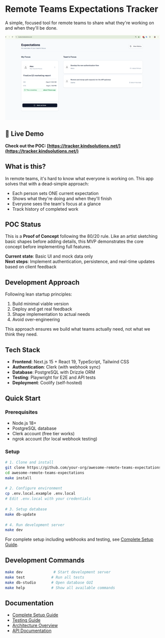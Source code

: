 # Remote Teams Expectations Tracker

A simple, focused tool for remote teams to share what they're working on and when they'll be done.

![Web App Initial Version](preview/web%20app%20init%20version%20.png)

## 🚀 Live Demo

**Check out the POC: [https://tracker.kindsolutions.net/](https://tracker.kindsolutions.net/)**

## What is this?

In remote teams, it's hard to know what everyone is working on. This app solves that with a dead-simple approach:
- Each person sets ONE current expectation
- Shows what they're doing and when they'll finish
- Everyone sees the team's focus at a glance
- Track history of completed work

## POC Status

This is a **Proof of Concept** following the 80/20 rule. Like an artist sketching basic shapes before adding details, this MVP demonstrates the core concept before implementing full features.

**Current state**: Basic UI and mock data only  
**Next steps**: Implement authentication, persistence, and real-time updates based on client feedback

## Development Approach

Following lean startup principles:
1. Build minimal viable version
2. Deploy and get real feedback
3. Shape implementation to actual needs
4. Avoid over-engineering

This approach ensures we build what teams actually need, not what we think they need.

## Tech Stack

- **Frontend**: Next.js 15 + React 19, TypeScript, Tailwind CSS
- **Authentication**: Clerk (with webhook sync)
- **Database**: PostgreSQL with Drizzle ORM
- **Testing**: Playwright for E2E and API tests
- **Deployment**: Coolify (self-hosted)

## Quick Start

### Prerequisites
- Node.js 18+
- PostgreSQL database
- Clerk account (free tier works)
- ngrok account (for local webhook testing)

### Setup
```bash
# 1. Clone and install
git clone https://github.com/your-org/awesome-remote-teams-expectations.git
cd awesome-remote-teams-expectations
make install

# 2. Configure environment
cp .env.local.example .env.local
# Edit .env.local with your credentials

# 3. Setup database
make db-update

# 4. Run development server
make dev
```

For complete setup including webhooks and testing, see [Complete Setup Guide](docs/setup/complete-setup-guide.md).

## Development Commands

```bash
make dev              # Start development server
make test            # Run all tests
make db-studio       # Open database GUI
make help            # Show all available commands
```

## Documentation

- [Complete Setup Guide](docs/setup/complete-setup-guide.md)
- [Testing Guide](docs/testing/playwright-guide.md)
- [Architecture Overview](docs/entrypoint.md)
- [API Documentation](docs/backend/docmap.md)